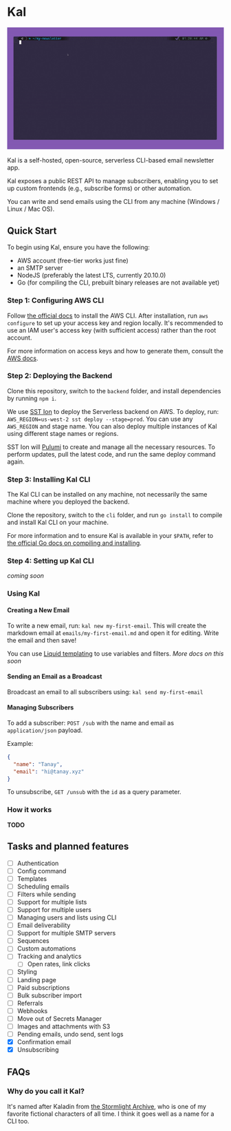 # Kal

![Kal CLI Demo Animation](./kal-demo.gif)

Kal is a self-hosted, open-source, serverless CLI-based email newsletter app.

Kal exposes a public REST API to manage subscribers, enabling you to set up custom frontends (e.g., subscribe forms) or other automation.

You can write and send emails using the CLI from any machine (Windows / Linux / Mac OS).

## Quick Start

To begin using Kal, ensure you have the following:

- AWS account (free-tier works just fine)
- an SMTP server
- NodeJS (preferably the latest LTS, currently 20.10.0)
- Go (for compiling the CLI, prebuilt binary releases are not available yet)

### Step 1: Configuring AWS CLI

Follow [the official docs](https://docs.aws.amazon.com/cli/latest/userguide/getting-started-install.html) to install the AWS CLI. After installation, run `aws configure` to set up your access key and region locally. It's recommended to use an IAM user's access key (with sufficient access) rather than the root account.

For more information on access keys and how to generate them, consult the [AWS docs](https://docs.aws.amazon.com/IAM/latest/UserGuide/id_credentials_access-keys.html).

### Step 2: Deploying the Backend

Clone this repository, switch to the `backend` folder, and install dependencies by running `npm i`.

We use [SST Ion](https://ion.sst.dev) to deploy the Serverless backend on AWS.
To deploy, run: `AWS_REGION=us-west-2 sst deploy --stage=prod`.
You can use any `AWS_REGION` and stage name.
You can also deploy multiple instances of Kal using different stage names or regions.

SST Ion will [Pulumi](https://www.pulumi.com/) to create and manage all the necessary resources.
To perform updates, pull the latest code, and run the same deploy command again.

### Step 3: Installing Kal CLI

The Kal CLI can be installed on any machine, not necessarily the same machine where you deployed the backend.

Clone the repository, switch to the `cli` folder, and run `go install` to compile and install Kal CLI on your machine.

For more information and to ensure Kal is available in your `$PATH`, refer to [the official Go docs on compiling and installing](https://go.dev/doc/tutorial/compile-install).

### Step 4: Setting up Kal CLI

*coming soon*

### Using Kal

#### Creating a New Email

To write a new email, run: `kal new my-first-email`. This will create the markdown email at `emails/my-first-email.md` and open it for editing. Write the email and then save!

You can use [Liquid templating](https://shopify.github.io/liquid/) to use variables and filters. *More docs on this soon*

#### Sending an Email as a Broadcast

Broadcast an email to all subscribers using: `kal send my-first-email`

#### Managing Subscribers

To add a subscriber: `POST /sub` with the name and email as `application/json` payload.

Example:
```json
{
  "name": "Tanay",
  "email": "hi@tanay.xyz"
}
```

To unsubscribe, `GET /unsub` with the `id` as a query parameter.

### How it works

**TODO**

## Tasks and planned features

- [ ] Authentication
- [ ] Config command
- [ ] Templates
- [ ] Scheduling emails
- [ ] Filters while sending
- [ ] Support for multiple lists
- [ ] Support for multiple users
- [ ] Managing users and lists using CLI
- [ ] Email deliverability
- [ ] Support for multiple SMTP servers
- [ ] Sequences
- [ ] Custom automations
- [ ] Tracking and analytics
    - [ ] Open rates, link clicks
- [ ] Styling
- [ ] Landing page
- [ ] Paid subscriptions
- [ ] Bulk subscriber import
- [ ] Referrals
- [ ] Webhooks
- [ ] Move out of Secrets Manager
- [ ] Images and attachments with S3
- [ ] Pending emails, undo send, sent logs
- [x] Confirmation email
- [x] Unsubscribing

## FAQs

### Why do you call it Kal?

It's named after Kaladin from [the Stormlight Archive](https://www.goodreads.com/series/49075-the-stormlight-archive), who is one of my favorite fictional characters of all time. I think it goes well as a name for a CLI too.
